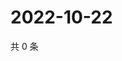 # 2022-10-22

共 0 条

<!-- BEGIN WEIBO -->
<!-- 最后更新时间 Sat Oct 22 2022 05:02:48 GMT+0800 (China Standard Time) -->

<!-- END WEIBO -->
